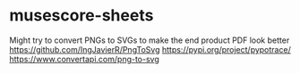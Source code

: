 # musescore-sheets
Might try to convert PNGs to SVGs to make the end product PDF look better
https://github.com/IngJavierR/PngToSvg
https://pypi.org/project/pypotrace/
https://www.convertapi.com/png-to-svg
